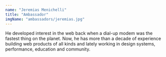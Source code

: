 ```yaml
---
name: "Jeremias Menichelli"
title: "Ambassador"
imgName: "ambassadors/jeremias.jpg"
---
```


He developed interest in the web back when a dial-up modem was the fastest thing on the planet. Now, he has more than a decade of experience building web products of all kinds and lately working in design systems, performance, education and community.

